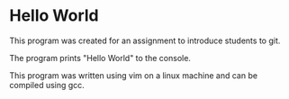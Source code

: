 # Hello World

This program was created for an assignment to introduce students to git.

The program prints "Hello World" to the console.

This program was written using vim on a linux machine and can be compiled using gcc.
